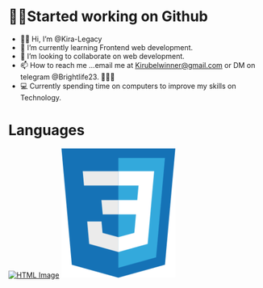 # ✍🏾Started working on Github

- 👋🏾 Hi, I’m @Kira-Legacy
- 🌱 I’m currently learning Frontend web development.
- 💞️ I’m looking to collaborate on web development.
- 📫 How to reach me ...email me at Kirubelwinner@gmail.com or DM on telegram @Brightlife23. 👨🏾‍💻
- 💻 Currently spending time on computers to improve my skills on Technology.
# Languages
[![HTML Image](<img src ="https://github.com/Kira-Legacy/Image_Repo/blob/main/HTML logo.png" alt= "HTML Logo" style="width: 300px; height: 300px;">)](https://www.w3schools.com/html/)       [![HTML Image](https://github.com/Kira-Legacy/Image_Repo/blob/main/CSS_logo.png)](https://www.w3schools.com/Css/)
<!---
Kira-Legacy/Kira-Legacy is a ✨ special ✨ repository because its `README.md` (this file) appears on your GitHub profile.
You can click the Preview link to take a look at your changes.
--->

